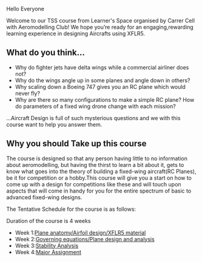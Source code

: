Hello Everyone

Welcome to our TSS course from Learner's Space organised by Carrer Cell with Aeromodelling Club! We hope you’re ready for an engaging,rewarding learning experience in designing Aircrafts using XFLR5.

## What do you think...
   
* Why do fighter jets have delta wings while a commercial airliner does not? 
* Why do the wings angle up in some planes and angle down in others?
* Why scaling down a Boeing 747 gives you an RC plane which would never fly? 
* Why are there so many configurations to make a simple RC plane? How do parameters of a fixed wing drone change with each mission? 

…Aircraft Design is full of such mysterious questions and we with this course want to help you answer them.

## Why you should Take up this course
The course is designed so that any person having little to no information about aeromodelling, but having the thirst to learn a bit about it, gets to know what goes into the theory of building a fixed-wing aircraft(RC Planes), be it for competition or a hobby.This course will give you a start on how to come up with a design for competitions like these and will touch upon aspects that will come in handy for you for the entire spectrum of basic to advanced fixed-wing designs.


The Tentative Schedule for the course is as follows:

 Duration of the course is 4 weeks 
* Week 1:[Plane anatomy/Airfoil design/XFLR5 material](https://github.com/AeromodellingClubIITB/learners-space/tree/main/Aircraft%20design%20and%20stability%20analysis%20using%20XFLR5/week%201)
* Week 2:[Governing equations/Plane design and analysis](https://github.com/AeromodellingClubIITB/learners-space/blob/main/Aircraft%20design%20and%20stability%20analysis%20using%20XFLR5/week%202/README.md)
* Week 3:[Stability Analysis](https://github.com/AeromodellingClubIITB/learners-space/blob/main/Aircraft%20design%20and%20stability%20analysis%20using%20XFLR5/week%203/README.md)
* Week 4:[Major Assignment](https://github.com/AeromodellingClubIITB/learners-space/blob/main/Aircraft%20design%20and%20stability%20analysis%20using%20XFLR5/week%204/README.md)

